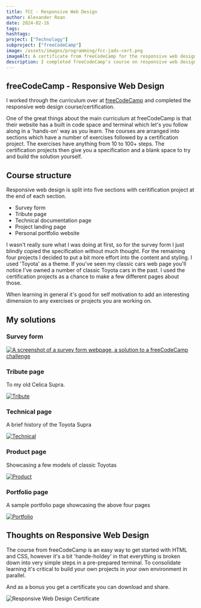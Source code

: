 ```yaml
---
title: fCC - Responsive Web Design
author: Alexander Roan
date: 2024-02-16
tags: 
hashtags:
project: ["Technology"]
subproject: ["freeCodeCamp"]
image: /assets/images/programming/fcc-jads-cert.png
imageAlt: A certificate from freeCodeCamp for the responsive web design course.
description: I completed freeCodeCamp's course on responsive web design. This was quite a long course with a lot of exercises and five certification projects. Read more to see my 'Toyota' theme solutions to the challenges.
---
```


## freeCodeCamp - Responsive Web Design

I worked through the curriculum over at [freeCodeCamp](https://www.freecodecamp.org) and completed the responsive web design course/certification.

One of the great things about the main curriculum at freeCodeCamp is that their website has a built in code space and terminal which let's you follow along in a 'hands-on' way as you learn. The courses are arranged into sections which have a number of exercises followed by a certification project. The exercises have anything from 10 to 100+ steps. The certification projects then give you a specification and a blank space to try and build the solution yourself.

## Course structure

Responsive web design is split into five sections with ceritification project at the end of each section.

- Survey form
- Tribute page
- Technical documentation page
- Project landing page
- Personal portfolio website

I wasn't really sure what I was doing at first, so for the survey form I just blindly copied the specification without much thought. For the remaining four projects I decided to put a bit more effort into the content and styling. I used 'Toyota' as a theme. If you've seen my classic cars web page you'll notice I've owned a number of classic Toyota cars in the past. I used the certification projects as a chance to make a few different pages about those.

When learning in general it's good for self motivation to add an interesting dimension to any exercises or projects you are working on.

## My solutions

### Survey form

[![A screenshot of a survey form webpage, a solution to a freeCodeCamp challenge](/assets/images/programming/survey.png)](/coding/survey/index.html)

### Tribute page

To my old Celica Supra.

[![Tribute](/assets/images/programming/tribute.png)](/coding/tribute/index.html)

### Technical page

A brief history of the Toyota Supra

[![Technical](/assets/images/programming/technical.png)](/coding/technical/index.html)

### Product page

Showcasing a few models of classic Toyotas

[![Product](/assets/images/programming/product.png)](/coding/product/index.html)

### Portfolio page

A sample portfolio page showcasing the above four pages

[![Portfolio](/assets/images/programming/portfolio.png)](/coding/portfolio/index.html)

## Thoughts on Responsive Web Design

The course from freeCodeCamp is an easy way to get started with HTML and CSS, however it's a bit 'hande-holdey' in that everything is broken down into very simple steps in a pre-prepared terminal. To consolidate learning it's critical to build your own projects in your own environment in parallel.

And as a bonus you get a certificate you can download and share.

![Responsive Web Design Certificate](/assets/images/programming/fcc-rwd-cert.png)
